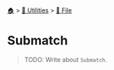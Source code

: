 <!--startTocHeader-->
[🏠](../../README.md) > [🔧 Utilities](../README.md) > [📁 File](README.md)
# Submatch
<!--endTocHeader-->

> TODO: Write about `Submatch`.

<!--startTocSubtopic-->
<!--endTocSubtopic-->